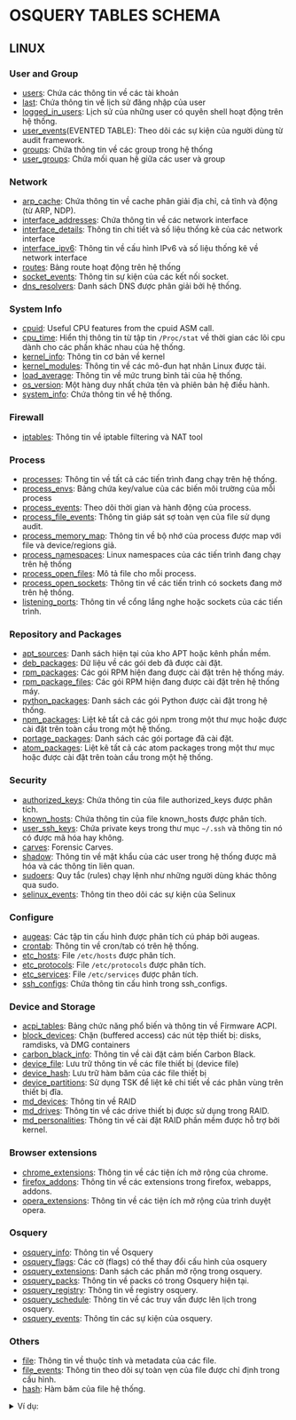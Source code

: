# OSQUERY TABLES SCHEMA

## LINUX
### User and Group
- [users](Linux.md#users): Chứa các thông tin về các tài khoản
- [last](Linux.md#last): Chứa thông tin về lịch sử đăng nhập của user
- [logged_in_users](Linux.md#logged_in_users): Lịch sử của những user có quyên shell hoạt động trên hệ thống.
- [user_events]()(EVENTED TABLE): Theo dõi các sự kiện của người dùng từ audit framework.
- [groups](Linux.md#groups): Chứa thông tin về các group trong hệ thống
- [user_groups](Linux.md#user_groups): Chứa mối quan hệ giữa các user và group



### Network
- [arp_cache](Linux.md#arp_cache): Chứa thông tin về cache phân giải địa chỉ, cả tĩnh và động (từ ARP, NDP).
- [interface_addresses](Linux.md#interface_addresses): Chứa thông tin về các network interface
- [interface_details](Linux.md#interface_details): Thông tin chi tiết và số liệu thống kê của các network interface
- [interface_ipv6](Linux.md#interface_ipv6): Thông tin về cấu hình IPv6 và số liệu thống kê về network interface
- [routes](Linux.md#routes): Bảng route hoạt động trên hệ thống
- [socket_events](Linux.md#socket_events): Thông tin sự kiện của các kết nối socket.
- [dns_resolvers](Linux.md#dns_resolvers): Danh sách DNS được phân giải bởi hệ thống.



### System Info
- [cpuid](Linux.md#cpuid): Useful CPU features from the cpuid ASM call.
- [cpu_time](Linux.md#cpu_time): Hiển thị thông tin từ tập tin `/Proc/stat` về thời gian các lõi cpu dành cho các phần khác nhau của hệ thống.
- [kernel_info](Linux.md#kernel_info): Thông tin cơ bản về kernel
- [kernel_modules](Linux.md#kernel_modules): Thông tin về các mô-đun hạt nhân Linux được tải.
- [load_average](Linux.md#load_average): Thông tin về mức trung bình tải của hệ thống.
- [os_version](Linux.md#os_version): Một hàng duy nhất chứa tên và phiên bản hệ điều hành.
- [system_info](Linux.md#system_info): Chứa thông tin về hệ thống.



### Firewall
- [iptables](Linux.md#iptables): Thông tin về iptable filtering và NAT tool



### Process
- [processes](Linux.md#processes): Thông tin về tất cả các tiến trình đang chạy trên hệ thống.
- [process_envs](Linux.md#process_envs): Bảng chứa key/value của các biến môi trường của mỗi process
- [process_events](Linux.md#process_events): Theo dõi thời gian và hành động của process.
- [process_file_events](Linux.md#process_file_events): Thông tin giáp sát sợ toàn vẹn của file sử dụng audit.
- [process_memory_map](Linux.md#process_memory_map): Thông tin về bộ nhớ của process được map với file và device/regions giả.
- [process_namespaces](Linux.md#process_namespaces): Linux namespaces của các tiến trình đang chạy trên hệ thống
- [process_open_files](Linux.md#process_open_files): Mô tả file cho mỗi process.
- [process_open_sockets](Linux.md#process_open_sockets): Thông tin về các tiến trình có sockets đang mở trên hệ thống.
- [listening_ports](Linux.md#listening_ports): Thông tin về cổng lắng nghe hoặc sockets của các tiến trình.



### Repository and Packages
- [apt_sources](Linux.md#apt_sources): Danh sách hiện tại của kho APT hoặc kênh phần mềm.
- [deb_packages](Linux.md#deb_packages): Dữ liệu về các gói deb đã được cài đặt.
- [rpm_packages](Linux.md#rpm_packages): Các gói RPM hiện đang được cài đặt trên hệ thống máy.
- [rpm_package_files](Linux.md#rpm_package_files): Các gói RPM hiện đang được cài đặt trên hệ thống máy.
- [python_packages](Linux.md#python_packages): Danh sách các gói Python được cài đặt trong hệ thống.
- [npm_packages](Linux.md#npm_packages): Liệt kê tất cả các gói npm trong một thư mục hoặc được cài đặt trên toàn cầu trong một hệ thống.
- [portage_packages](Linux.md#portage_packages): Danh sách các gói portage đã cài đặt.
- [atom_packages](Linux.md#atom_packages): Liệt kê tất cả các atom packages trong một thư mục hoặc được cài đặt trên toàn cầu trong một hệ thống.



### Security
- [authorized_keys](Linux.md#authorized_keys): Chứa thông tin của file authorized_keys được phân tích.
- [known_hosts](Linux.md#known_hosts): Chứa thông tin của file known_hosts được phân tích.
- [user_ssh_keys](Linux.md#user_ssh_keys): Chứa private keys trong thư mục `~/.ssh` và thông tin nó có được mã hóa hay không.
- [carves](Linux.md#carves): Forensic Carves.
- [shadow](Linux.md#shadow): Thông tin về mật khẩu của các user trong hệ thống được mã hóa và các thông tin liên quan.
- [sudoers](Linux.md#sudoers): Quy tắc (rules) chạy lệnh như những người dùng khác thông qua sudo.
- [selinux_events](Linux.md#selinux_events): Thông tin theo dõi các sự kiện của Selinux



### Configure
- [augeas](Linux.md#augeas): Các tập tin cấu hình được phân tích cú pháp bởi augeas.
- [crontab](Linux.md#crontab): Thông tin về cron/tab có trên hệ thống.
- [etc_hosts](Linux.md#etc_hosts): File `/etc/hosts` được phân tích.
- [etc_protocols](Linux.md#etc_protocols): File `/etc/protocols` được phân tích.
- [etc_services](Linux.md#etc_services): File `/etc/services` được phân tích.
- [ssh_configs](Linux.md#ssh_configs): Chứa thông tin cấu hình trong ssh_configs.



### Device and Storage
- [acpi_tables](Linux.md#acpi_tables): Bảng chức năng phổ biến và thông tin về Firmware ACPI.
- [block_devices](Linux.md#block_devices): Chặn (buffered access) các nút tệp thiết bị: disks, ramdisks, và DMG containers
- [carbon_black_info](Linux.md#carbon_black_info): Thông tin về cài đặt cảm biến Carbon Black.
- [device_file](Linux.md#device_file): Lưu trữ thông tin về các file thiết bị (device file)
- [device_hash](Linux.md#device_hash): Lưu trữ hàm băm của các file thiết bị
- [device_partitions](Linux.md#device_partitions): Sử dụng TSK để liệt kê chi tiết về các phân vùng trên thiết bị đĩa.
- [md_devices](Linux.md#md_devices): Thông tin về RAID
- [md_drives](Linux.md#md_drives): Thông tin về các drive thiết bị được sử dụng trong RAID.
- [md_personalities](Linux.md#md_personalities): Thông tin về cài đặt RAID phần mềm được hỗ trợ bởi kernel.



### Browser extensions
- [chrome_extensions](Linux.md#chrome_extensions): Thông tin về các tiện ích mở rộng của chrome.
- [firefox_addons](Linux.md#firefox_addons): Thông tin về các extensions trong firefox, webapps, addons.
- [opera_extensions](Linux.md#opera_extensions): Thông tin về các tiện ích mở rộng của trình duyệt opera.



### Osquery
- [osquery_info](Linux#osquery_info): Thông tin về Osquery
- [osquery_flags](Linux#osquery_flags): Các cờ (flags) có thể thay đổi cấu hình của osquery
- [osquery_extensions](Linux#osquery_extensions): Danh sách các phần mở rộng trong osquery.
- [osquery_packs](Linux#osquery_packs): Thông tin về packs có trong Osquery hiện tại.
- [osquery_registry](Linux#osquery_registry): Thông tin về registry osquery.
- [osquery_schedule](Linux#osquery_schedule): Thông tin về các truy vấn được lên lịch trong osquery.
- [osquery_events](Linux#osquery_events): Thông tin các sự kiện của osquery.



### Others
- [file](Linux#file): Thông tin về thuộc tính và metadata của các file.
- [file_events](Linux#file_events): Thông tin theo dõi sự toàn vẹn của file được chỉ định trong cấu hình.
- [hash](Linux#hash): Hàm băm của file hệ thống.



<details>
<summary>Ví dụ:</summary>

```

```
</details>